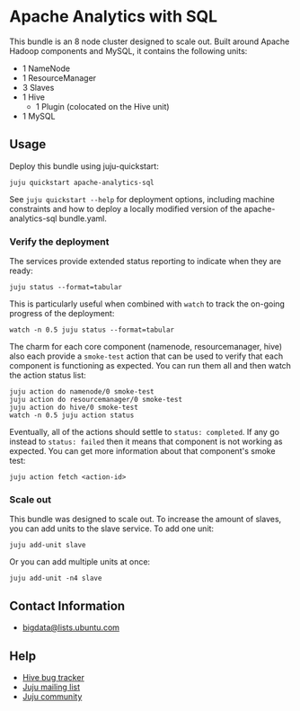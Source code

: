 # Apache Analytics with SQL

This bundle is an 8 node cluster designed to scale out. Built around Apache
Hadoop components and MySQL, it contains the following units:

* 1 NameNode
* 1 ResourceManager
* 3 Slaves
* 1 Hive
  - 1 Plugin (colocated on the Hive unit)
* 1 MySQL


## Usage

Deploy this bundle using juju-quickstart:

    juju quickstart apache-analytics-sql

See `juju quickstart --help` for deployment options, including machine
constraints and how to deploy a locally modified version of the
apache-analytics-sql bundle.yaml.


### Verify the deployment

The services provide extended status reporting to indicate when they are ready:

    juju status --format=tabular

This is particularly useful when combined with `watch` to track the on-going
progress of the deployment:

    watch -n 0.5 juju status --format=tabular

The charm for each core component (namenode, resourcemanager, hive)
also each provide a `smoke-test` action that can be used to verify that each
component is functioning as expected.  You can run them all and then watch the
action status list:

    juju action do namenode/0 smoke-test
    juju action do resourcemanager/0 smoke-test
    juju action do hive/0 smoke-test
    watch -n 0.5 juju action status

Eventually, all of the actions should settle to `status: completed`.  If
any go instead to `status: failed` then it means that component is not working
as expected.  You can get more information about that component's smoke test:

    juju action fetch <action-id>


### Scale out

This bundle was designed to scale out. To increase the amount of
slaves, you can add units to the slave service. To add one unit:

    juju add-unit slave

Or you can add multiple units at once:

    juju add-unit -n4 slave


## Contact Information

- <bigdata@lists.ubuntu.com>


## Help

- [Hive bug tracker](https://issues.apache.org/jira/browse/HIVE)
- [Juju mailing list](https://lists.ubuntu.com/mailman/listinfo/juju)
- [Juju community](https://jujucharms.com/community)
